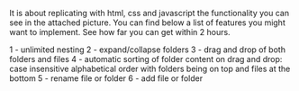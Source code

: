  It is about replicating with html, css and javascript the functionality you can see in the attached picture. 
 You can find below a list of features you might want to implement. 
 See how far you can get within 2 hours.

1 - unlimited nesting
2 - expand/collapse folders
3 - drag and drop of both folders and files
4 - automatic sorting of folder content on drag and drop: case insensitive alphabetical order with folders being on top and files at the bottom
5 - rename file or folder
6 - add file or folder

